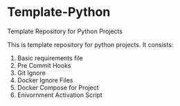# Template-Python
Template Repository for Python Projects


This is template repository for python projects.
It consists:
1. Basic requirements file
2. Pre Commit Hooks
3. Git Ignore
4. Docker Ignore Files
5. Docker Compose for Project
6. Enivornment Activation Script